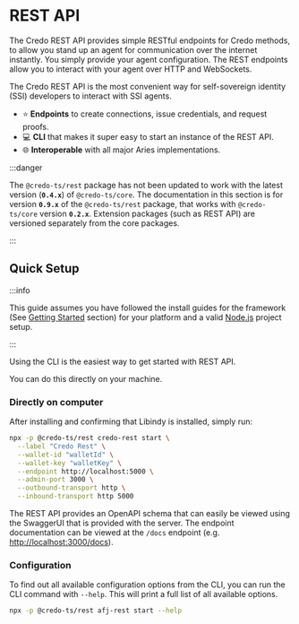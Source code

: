# REST API

The Credo REST API provides simple RESTful endpoints for Credo methods, to allow you stand up an agent for communication over the internet instantly. You simply provide your agent configuration. The REST endpoints allow you to interact with your agent over HTTP and WebSockets.

The Credo REST API is the most convenient way for self-sovereign identity (SSI) developers to interact with SSI agents.

- ⭐ **Endpoints** to create connections, issue credentials, and request proofs.
- 💻 **CLI** that makes it super easy to start an instance of the REST API.
- 🌐 **Interoperable** with all major Aries implementations.

:::danger

The `@credo-ts/rest` package has not been updated to work with the latest version (**`0.4.x`**) of `@credo-ts/core`. The documentation in this section is for version **`0.9.x`** of the `@credo-ts/rest` package, that works with `@credo-ts/core` version **`0.2.x`**. Extension packages (such as REST API) are versioned separately from the core packages.

:::

## Quick Setup

:::info

This guide assumes you have followed the install guides for the framework (See [Getting Started](../../getting-started/index.md) section) for your platform and a valid [Node.js](https://nodejs.org) project setup.

:::

Using the CLI is the easiest way to get started with REST API.

You can do this directly on your machine.

### Directly on computer

After installing and confirming that Libindy is installed, simply run:

```sh
npx -p @credo-ts/rest credo-rest start \
  --label "Credo Rest" \
  --wallet-id "walletId" \
  --wallet-key "walletKey" \
  --endpoint http://localhost:5000 \
  --admin-port 3000 \
  --outbound-transport http \
  --inbound-transport http 5000
```

The REST API provides an OpenAPI schema that can easily be viewed using the SwaggerUI that is provided with the server. The endpoint documentation can be viewed at the `/docs` endpoint (e.g. <http://localhost:3000/docs>).

### Configuration

To find out all available configuration options from the CLI, you can run the CLI command with `--help`. This will print a full list of all available options.

```sh
npx -p @credo-ts/rest afj-rest start --help
```
